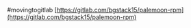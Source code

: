 #movingtogitlab [https://gitlab.com/bgstack15/palemoon-rpm](https://gitlab.com/bgstack15/palemoon-rpm)
